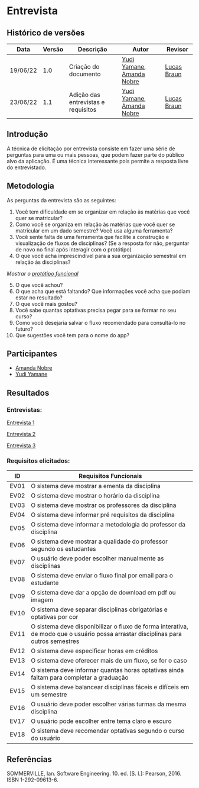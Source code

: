 # Entrevista

## Histórico de versões

| Data     | Versão | Descrição                           | Autor                                                                                     | Revisor                                |
| -------- | ------ | ----------------------------------- | ----------------------------------------------------------------------------------------- | -------------------------------------- |
| 19/06/22 | 1.0    | Criação do documento                | [Yudi Yamane](https://github.com/yudi-azvd), [Amanda Nobre](https://github.com/AmandaNbr) | [Lucas Braun](https://github.com/lbvx) |
| 23/06/22 | 1.1    | Adição das entrevistas e requisitos | [Yudi Yamane](https://github.com/yudi-azvd), [Amanda Nobre](https://github.com/AmandaNbr) | [Lucas Braun](https://github.com/lbvx) |

## Introdução

A técnica de elicitação por entrevista consiste em fazer uma série de perguntas para uma ou mais pessoas, que podem
fazer parte do público alvo da aplicação. É uma técnica interessante pois permite a resposta livre do entrevistado. 

## Metodologia

As perguntas da entrevista são as seguintes:

1. Você tem dificuldade em se organizar em relação às matérias que você quer se matricular?
2. Como você se organiza em relação às matérias que você quer se matricular em um dado semestre? Você usa alguma ferramenta?
3. Você sente falta de uma ferramenta que facilite a construção e visualização de fluxos de disciplinas? 
(Se a resposta for não, perguntar de novo no final após interagir com o protótipo)
4. O que você acha imprescindível para a sua organização semestral em relação às disciplinas?
	
_Mostrar o [protótipo funcional](https://fluxoagil.herokuapp.com/)_

5. O que você achou? 
6. O que acha que está faltando? Que informações você acha que podiam estar no resultado?
7. O que você mais gostou?
8. Você sabe quantas optativas precisa pegar para se formar no seu curso?
9. Como você desejaria salvar o fluxo recomendado para consultá-lo no futuro?
10. Que sugestões você tem para o nome do app?

## Participantes

- [Amanda Nobre](https://github.com/AmandaNbr)
- [Yudi Yamane](https://github.com/yudi-azvd)

## Resultados

### Entrevistas:

[Entrevista 1](Base/AbordagemNaoEspecifica/elicitacao/entrevista-1.md)

[Entrevista 2](Base/AbordagemNaoEspecifica/elicitacao/entrevista-2.md)

[Entrevista 3](Base/AbordagemNaoEspecifica/elicitacao/entrevista-3.md)

### Requisitos elicitados:

| ID   | Requisitos Funcionais                                                                                                             |
| ---- | --------------------------------------------------------------------------------------------------------------------------------- |
| EV01 | O sistema deve mostrar a ementa da disciplina                                                                                     |
| EV02 | O sistema deve mostrar o horário da disciplina                                                                                    |
| EV03 | O sistema deve mostrar os professores da disciplina                                                                               |
| EV04 | O sistema deve informar pré requisitos da disciplina                                                                              |
| EV05 | O sistema deve informar a metodologia do professor da disciplina                                                                  |
| EV06 | O sistema deve mostrar a qualidade do professor segundo os estudantes                                                             |
| EV07 | O usuário deve poder escolher manualmente as disciplinas                                                                          |
| EV08 | O sistema deve enviar o fluxo final por email para o estudante                                                                    |
| EV09 | O sistema deve dar a opção de download em pdf ou imagem                                                                           |
| EV10 | O sistema deve separar disciplinas obrigatórias e optativas por cor                                                               |
| EV11 | O sistema deve disponibilizar o fluxo de forma interativa, de modo que o usuário possa arrastar disciplinas para outros semestres |
| EV12 | O sistema deve especificar horas em créditos                                                                                      |
| EV13 | O sistema deve oferecer mais de um fluxo, se for o caso                                                                           |
| EV14 | O sistema deve informar quantas horas optativas ainda faltam para completar a graduação                                           |
| EV15 | O sistema deve balancear disciplinas fáceis e difíceis em um semestre                                                             |
| EV16 | O usuário deve poder escolher várias turmas da mesma disciplina                                                                   |
| EV17 | O usuário pode escolher entre tema claro e escuro                                                                                 |
| EV18 | O sistema deve recomendar  optativas segundo o curso do usuário                                                                   |

## Referências

SOMMERVILLE, Ian. Software Engineering. 10. ed. [S. l.]: Pearson, 2016. ISBN 1-292-09613-6.